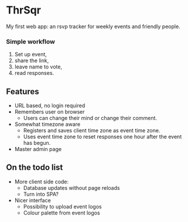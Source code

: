 # ThrSqr
My first web app: an rsvp tracker for weekly events and friendly people.

### Simple workflow
1. Set up event, 
2. share the link,
3. leave name to vote, 
4. read responses. 

## Features

* URL based, no login required
* Remembers user on browser
  * Users can change their mind or change their comment.
* Somewhat timezone aware
  * Registers and saves client time zone as event time zone.
  * Uses event time zone to reset responses one hour after the event has begun.
* Master admin page

## On the todo list

* More client side code:
  * Database updates without page reloads
  * Turn into SPA?
* Nicer interface
  * Possibility to upload event logos
  * Colour palette from event logos
